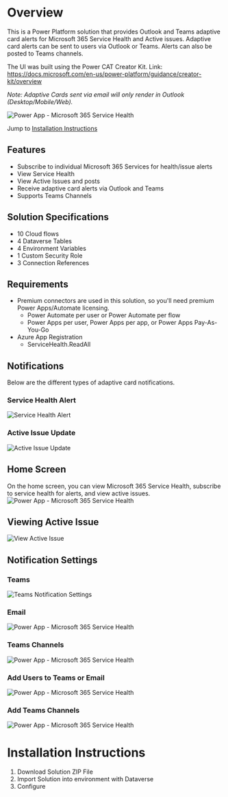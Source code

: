 # Overview
This is a Power Platform solution that provides Outlook and Teams adaptive card alerts for Microsoft 365 Service Health and Active issues. Adaptive card alerts can be sent to users via Outlook or Teams. Alerts can also be posted to Teams channels.

The UI was built using the Power CAT Creator Kit. Link: https://docs.microsoft.com/en-us/power-platform/guidance/creator-kit/overview

*Note: Adaptive Cards sent via email will only render in Outlook (Desktop/Mobile/Web).*

![Power App - Microsoft 365 Service Health](/images/M365_App_Overview.png)

Jump to [Installation Instructions](/README.md#installation-instructions)

## Features
- Subscribe to individual Microsoft 365 Services for health/issue alerts
- View Service Health
- View Active Issues and posts
- Receive adaptive card alerts via Outlook and Teams
- Supports Teams Channels

## Solution Specifications
- 10 Cloud flows
- 4 Dataverse Tables
- 4 Environment Variables
- 1 Custom Security Role
- 3 Connection References

## Requirements
- Premium connectors are used in this solution, so you'll need premium Power Apps/Automate licensing.
  - Power Automate per user or Power Automate per flow
  - Power Apps per user, Power Apps per app, or Power Apps Pay-As-You-Go
- Azure App Registration
  - ServiceHealth.ReadAll

## Notifications
Below are the different types of adaptive card notifications.
### Service Health Alert
![Service Health Alert](/images/M365_Teams_ServiceHealthAlert.png)

### Active Issue Update
![Active Issue Update](/images/M365_Teams_ActiveIssueUpdate.png)

## Home Screen
On the home screen, you can view Microsoft 365 Service Health, subscribe to service health for alerts, and view active issues.
![Power App - Microsoft 365 Service Health](/images/M365_App_Overview.png)

## Viewing Active Issue
![View Active Issue](/images/M365_App_ViewActiveIssue.png)

## Notification Settings
### Teams
![Teams Notification Settings](/images/M365_App_NotificationSettings_Teams.png)

### Email
![Power App - Microsoft 365 Service Health](/images/M365_App_NotificationSettings_Email.png)

### Teams Channels
![Power App - Microsoft 365 Service Health](/images/M365_App_NotificationSettings_TeamsChannels.png)

### Add Users to Teams or Email
![Power App - Microsoft 365 Service Health](/images/M365_App_NotificationSettings_Add_User.png)

### Add Teams Channels
![Power App - Microsoft 365 Service Health](/images/M365_App_NotificationSettings_Add_TeamsChannels.png)

# Installation Instructions
1. Download Solution ZIP File
2. Import Solution into environment with Dataverse
3. Configure

